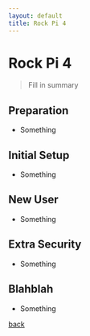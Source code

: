 ```yaml
---
layout: default
title: Rock Pi 4
---
```


# Rock Pi 4

> Fill
> in
> summary

## Preparation
*   Something

## Initial Setup
*   Something

## New User
*   Something

## Extra Security
*   Something

## Blahblah
*   Something

[back](../)
